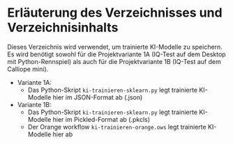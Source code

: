 # Erläuterung des Verzeichnisses und Verzeichnisinhalts

Dieses Verzeichnis wird verwendet, um trainierte KI-Modelle zu speichern. Es wird benötigt sowohl für die Projektvariante 1A (IQ-Test auf dem Desktop mit Python-Rennspiel) als auch für die Projektvariante 1B (IQ-Test auf dem Calliope mini).

* Variante 1A:
  * Das Python-Skript `ki-trainieren-sklearn.py` legt trainierte KI-Modelle hier im JSON-Format ab (.json)
* Variante 1B:
  * Das Python-Skript `ki-trainieren-sklearn.py` legt trainierte KI-Modelle hier im Pickled-Format ab (.pkcls)
  * Der Orange workflow `ki-trainieren-orange.ows` legt trainierte KI-Modelle hier ab
